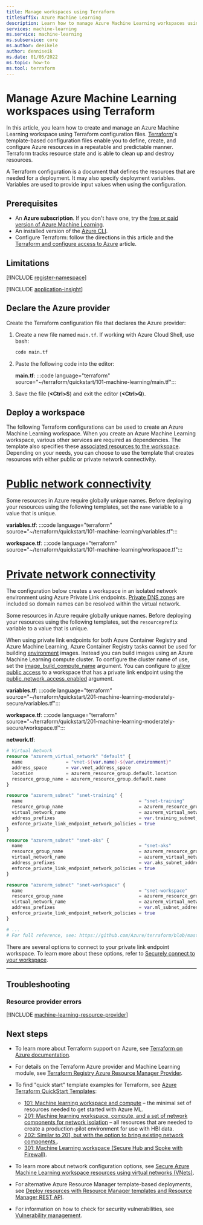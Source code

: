 ```yaml
---
title: Manage workspaces using Terraform
titleSuffix: Azure Machine Learning
description: Learn how to manage Azure Machine Learning workspaces using Terraform.
services: machine-learning
ms.service: machine-learning
ms.subservice: core
ms.author: deeikele
author: denniseik
ms.date: 01/05/2022
ms.topic: how-to
ms.tool: terraform
---
```


# Manage Azure Machine Learning workspaces using Terraform

In this article, you learn how to create and manage an Azure Machine Learning workspace using Terraform configuration files. [Terraform](/azure/developer/terraform/)'s template-based configuration files enable you to define, create, and configure Azure resources in a repeatable and predictable manner. Terraform tracks resource state and is able to clean up and destroy resources. 

A Terraform configuration is a document that defines the resources that are needed for a deployment. It may also specify deployment variables. Variables are used to provide input values when using the configuration.

## Prerequisites

* An **Azure subscription**. If you don't have one, try the [free or paid version of Azure Machine Learning](https://azure.microsoft.com/free/).
* An installed version of the [Azure CLI](/cli/azure/).
* Configure Terraform: follow the directions in this article and the [Terraform and configure access to Azure](/azure/developer/terraform/get-started-cloud-shell) article.

## Limitations

[!INCLUDE [register-namespace](../../includes/machine-learning-register-namespace.md)]

[!INCLUDE [application-insight](../../includes/machine-learning-application-insight.md)]

## Declare the Azure provider

Create the Terraform configuration file that declares the Azure provider:

1. Create a new file named `main.tf`. If working with Azure Cloud Shell, use bash:

    ```bash
    code main.tf
    ```

1. Paste the following code into the editor:

    **main.tf**:
    :::code language="terraform" source="~/terraform/quickstart/101-machine-learning/main.tf":::

1. Save the file (**&lt;Ctrl>S**) and exit the editor (**&lt;Ctrl>Q**).

## Deploy a workspace

The following Terraform configurations can be used to create an Azure Machine Learning workspace. When you create an Azure Machine Learning workspace, various other services are required as dependencies. The template also specifies these [associated resources to the workspace](./concept-workspace.md#resources). Depending on your needs, you can choose to use the template that creates resources with either public or private network connectivity.

# [Public network connectivity](#tab/publicworkspace)

Some resources in Azure require globally unique names. Before deploying your resources using the following templates, set the `name` variable to a value that is unique.

**variables.tf**:
:::code language="terraform" source="~/terraform/quickstart/101-machine-learning/variables.tf":::

**workspace.tf**:
:::code language="terraform" source="~/terraform/quickstart/101-machine-learning/workspace.tf":::

# [Private network connectivity](#tab/privateworkspace)

The configuration below creates a workspace in an isolated network environment using Azure Private Link endpoints. [Private DNS zones](../dns/private-dns-privatednszone.md) are included so domain names can be resolved within the virtual network.

Some resources in Azure require globally unique names. Before deploying your resources using the following templates, set the `resourceprefix` variable to a value that is unique.

When using private link endpoints for both Azure Container Registry and Azure Machine Learning, Azure Container Registry tasks cannot be used for building [environment](/python/api/azureml-core/azureml.core.environment.environment?view=azure-ml-py&preserve-view=true) images. Instead you can build images using an Azure Machine Learning compute cluster. To configure the cluster name of use, set the [image_build_compute_name](https://registry.terraform.io/providers/hashicorp/azurerm/latest/docs/resources/machine_learning_workspace) argument. You can configure to [allow public access](./how-to-configure-private-link.md?tabs=python#enable-public-access) to a workspace that has a private link endpoint using the [public_network_access_enabled](https://registry.terraform.io/providers/hashicorp/azurerm/latest/docs/resources/machine_learning_workspace) argument.

**variables.tf**:
:::code language="terraform" source="~/terraform/quickstart/201-machine-learning-moderately-secure/variables.tf":::

**workspace.tf**:
:::code language="terraform" source="~/terraform/quickstart/201-machine-learning-moderately-secure/workspace.tf":::

**network.tf**:
```terraform
# Virtual Network
resource "azurerm_virtual_network" "default" {
  name                = "vnet-${var.name}-${var.environment}"
  address_space       = var.vnet_address_space
  location            = azurerm_resource_group.default.location
  resource_group_name = azurerm_resource_group.default.name
}

resource "azurerm_subnet" "snet-training" {
  name                                           = "snet-training"
  resource_group_name                            = azurerm_resource_group.default.name
  virtual_network_name                           = azurerm_virtual_network.default.name
  address_prefixes                               = var.training_subnet_address_space
  enforce_private_link_endpoint_network_policies = true
}

resource "azurerm_subnet" "snet-aks" {
  name                                           = "snet-aks"
  resource_group_name                            = azurerm_resource_group.default.name
  virtual_network_name                           = azurerm_virtual_network.default.name
  address_prefixes                               = var.aks_subnet_address_space
  enforce_private_link_endpoint_network_policies = true
}

resource "azurerm_subnet" "snet-workspace" {
  name                                           = "snet-workspace"
  resource_group_name                            = azurerm_resource_group.default.name
  virtual_network_name                           = azurerm_virtual_network.default.name
  address_prefixes                               = var.ml_subnet_address_space
  enforce_private_link_endpoint_network_policies = true
}

# ...
# For full reference, see: https://github.com/Azure/terraform/blob/master/quickstart/201-machine-learning-moderately-secure/network.tf
```

There are several options to connect to your private link endpoint workspace. To learn more about these options, refer to [Securely connect to your workspace](./how-to-secure-workspace-vnet.md#securely-connect-to-your-workspace).

---

## Troubleshooting

### Resource provider errors

[!INCLUDE [machine-learning-resource-provider](../../includes/machine-learning-resource-provider.md)]

## Next steps

* To learn more about Terraform support on Azure, see [Terraform on Azure documentation](/azure/developer/terraform/).
* For details on the Terraform Azure provider and Machine Learning module, see [Terraform Registry Azure Resource Manager Provider](https://registry.terraform.io/providers/hashicorp/azurerm/latest/docs/resources/machine_learning_workspace).
* To find "quick start" template examples for Terraform, see [Azure Terraform QuickStart Templates](https://github.com/Azure/terraform/tree/master/quickstart):
  
  * [101: Machine learning workspace and compute](https://github.com/Azure/terraform/tree/master/quickstart/101-machine-learning) – the minimal set of resources needed to get started with Azure ML.
  * [201: Machine learning workspace, compute, and a set of network components for network isolation](https://github.com/Azure/terraform/tree/master/quickstart/201-machine-learning-moderately-secure) – all resources that are needed to create a production-pilot environment for use with HBI data.
  * [202: Similar to 201, but with the option to bring existing network components.](https://github.com/Azure/terraform/tree/master/quickstart/202-machine-learning-moderately-secure-existing-VNet).
  * [301:  Machine Learning workspace (Secure Hub and Spoke with Firewall)](https://github.com/azure/terraform/tree/master/quickstart/301-machine-learning-hub-spoke-secure).
  
* To learn more about network configuration options, see [Secure Azure Machine Learning workspace resources using virtual networks (VNets)](./how-to-network-security-overview.md).
* For alternative Azure Resource Manager template-based deployments, see [Deploy resources with Resource Manager templates and Resource Manager REST API](../azure-resource-manager/templates/deploy-rest.md).
* For information on how to check for security vulnerabilities, see [Vulnerability management](concept-vulnerability-management.md).